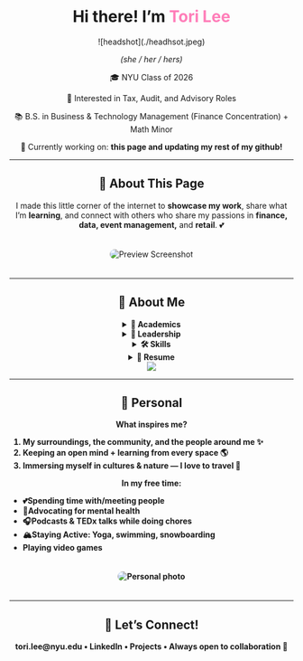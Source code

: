 <div align="center">

<h1>Hi there! I’m <span style="color:#ff7eb9;">Tori Lee</span> </h1>
![headshot](./headhsot.jpeg)
<p><em>(she / her / hers)</em></p>
<p>🎓 NYU Class of 2026</p>
<p>💼 Interested in Tax, Audit, and Advisory Roles</p>
<p>📚 B.S. in Business & Technology Management (Finance Concentration) + Math Minor</p>
<p>🌸 Currently working on: <strong>this page and updating my rest of my github!</strong></p>

---

<h2>💌 About This Page</h2>
<p>I made this little corner of the internet to <b>showcase my work</b>, share what I’m <b>learning</b>, 
and connect with others who share my passions in <b>finance, data, event management,</b> and <b>retail</b>. 💕</p>

<img src="https://via.placeholder.com/600x350" alt="Preview Screenshot" style="border-radius:12px; margin:20px 0;" />

</div>

---
<div align="center">
<h2>🌸 About Me</h2>

<details>
  <summary><b>📖 Academics</b></summary>
  <p>
  Currently majoring in <b>Business & Technology Management (Finance)</b> with a <b>Math minor</b> at NYU. <br>
  I’ve explored everything from <b>Calculus & Linear Algebra</b> ➝ <b>Physics & Bio</b> ➝ <b>Finance, Accounting, Ops, Management Science</b> ➝ <b>Python & Circuits</b>. <br><br>
  Basically... a little of everything 🌈
  </p>
</details>

<details>
  <summary><b>💎 Leadership</b></summary>
  <ul>
    <li>IEE at NYU — President (2023–24), Secretary (2022–23)</li>
    <li>Pride Month @ NYU — VP (2022–23), Treasurer (2021–22)</li>
    <li>oSTEM — Historian (2022–23)</li>
    <li>FBLA — NY State Secretary & Chapter President (2018–19)</li>
    <p> other extracurriculars...</p>
    <li> Tandon Consulting Club, Women in Business and Entrepreneurship (WIBE), Forte Foundation</li>
  </ul>
</details>

<details>
  <summary><b>🛠 Skills</b></summary>
  <p><b><p> Excel (PivotTables, Forecasting, Dashboards), SQL, Power BI, QuickBooks, Python, MATLAB, HTML, C, Microsoft Office Suite, Google Workspace, 
</p>
  <b>Expertise in:</b> Retail + F&B Sales, Bookkeeping, Data Analytics, Event Mgmt</p>
</details>

<details>
  <summary><b>📄 Resume</b></summary>
  <p>
    <a href="YOUR_FINANCE_RESUME_LINK.pdf">💼 Finance Resume</a> <br>
    <a href="YOUR_MASTER_RESUME_LINK.pdf">📜 Master Resume</a>
  </p>
</details>

<div align="center">
  <a href="https://www.linkedin.com/in/victoria-lee-566568167/">
    <img src="https://img.shields.io/badge/💖-Connect%20on%20LinkedIn-pink?style=for-the-badge" />
  </a>
</div>

---
<div align="center">
<h2>🌷 Personal</h2>

<p><b>What inspires me?</b></p>
<ol>
  <div align="left">
  <li>My surroundings, the community, and the people around me ✨</li>
  <li>Keeping an open mind + learning from every space 🌎</li>
  <li>Immersing myself in cultures & nature — I love to travel 🌸</li>
</ol>

<p><b>In my free time:</b></p>
<ul>
  <div align="left">
  <li>💕Spending time with/meeting people </li>
  <li>🌱Advocating for mental health </li>
  <li>🎧Podcasts & TEDx talks while doing chores </li>
    <li>🏔Staying Active: Yoga, swimming, snowboarding </li>
    <li> Playing video games </li>
</ul>

<img src="https://via.placeholder.com/500x600" alt="Personal photo" style="border-radius:12px; margin:20px 0;" />

---

<div align="center">
  <h2>🌟 Let’s Connect!</h2>
  <p>tori.lee@nyu.edu • LinkedIn • Projects • Always open to collaboration 💌</p>
</div>

